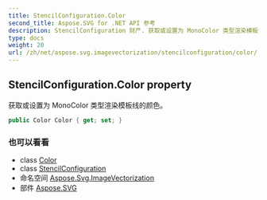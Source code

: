 ```yaml
---
title: StencilConfiguration.Color
second_title: Aspose.SVG for .NET API 参考
description: StencilConfiguration 财产. 获取或设置为 MonoColor 类型渲染模板线的颜色
type: docs
weight: 20
url: /zh/net/aspose.svg.imagevectorization/stencilconfiguration/color/
---
```

## StencilConfiguration.Color property

获取或设置为 MonoColor 类型渲染模板线的颜色。

```csharp
public Color Color { get; set; }
```

### 也可以看看

* class [Color](../../../aspose.svg.drawing/color/)
* class [StencilConfiguration](../)
* 命名空间 [Aspose.Svg.ImageVectorization](../../stencilconfiguration/)
* 部件 [Aspose.SVG](../../../)


